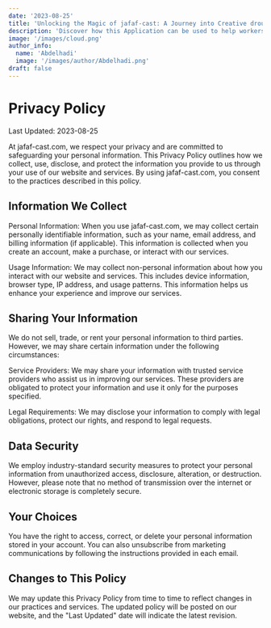 ```yaml
---
date: '2023-08-25'
title: 'Unlocking the Magic of jafaf-cast: A Journey into Creative drough predictor'
description: 'Discover how this Application can be used to help workers in agriculture domains to improve their productivity.'
image: '/images/cloud.png'
author_info:
  name: 'Abdelhadi'
  image: '/images/author/Abdelhadi.png'
draft: false
---
```


# Privacy Policy

Last Updated: 2023-08-25

At jafaf-cast.com, we respect your privacy and are committed to safeguarding your personal information. This Privacy Policy outlines how we collect, use, disclose, and protect the information you provide to us through your use of our website and services. By using jafaf-cast.com, you consent to the practices described in this policy.

## Information We Collect

Personal Information: When you use jafaf-cast.com, we may collect certain personally identifiable information, such as your name, email address, and billing information (if applicable). This information is collected when you create an account, make a purchase, or interact with our services.

Usage Information: We may collect non-personal information about how you interact with our website and services. This includes device information, browser type, IP address, and usage patterns. This information helps us enhance your experience and improve our services.

## Sharing Your Information

We do not sell, trade, or rent your personal information to third parties. However, we may share certain information under the following circumstances:

Service Providers: We may share your information with trusted service providers who assist us in improving our services. These providers are obligated to protect your information and use it only for the purposes specified.

Legal Requirements: We may disclose your information to comply with legal obligations, protect our rights, and respond to legal requests.

## Data Security

We employ industry-standard security measures to protect your personal information from unauthorized access, disclosure, alteration, or destruction. However, please note that no method of transmission over the internet or electronic storage is completely secure.

## Your Choices

You have the right to access, correct, or delete your personal information stored in your account. You can also unsubscribe from marketing communications by following the instructions provided in each email.

## Changes to This Policy

We may update this Privacy Policy from time to time to reflect changes in our practices and services. The updated policy will be posted on our website, and the "Last Updated" date will indicate the latest revision.
